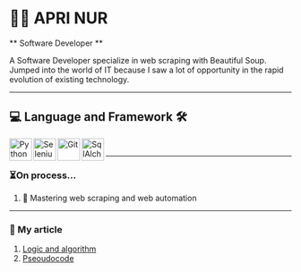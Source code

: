 # 👨‍💻 APRI NUR

** Software Developer **

A Software Developer specialize in web scraping with Beautiful Soup. Jumped into the world of IT because I saw a lot of opportunity in the rapid evolution of existing technology. 

---

## 💻 Language and Framework 🛠️

<img align="left" alt="Python" src="https://cdn.jsdelivr.net/gh/devicons/devicon@latest/icons/python/python-original.svg" width="40" height="40"/>
<img align="left" alt="Selenium" src="https://cdn.jsdelivr.net/gh/devicons/devicon@latest/icons/selenium/selenium-original.svg" width="40" height="40"/>
<img align="left" alt="Git" src="https://cdn.jsdelivr.net/gh/devicons/devicon@latest/icons/git/git-original.svg" width="40" height="40"/> 
<img align="left" alt="SqlAlchemy" src="https://cdn.jsdelivr.net/gh/devicons/devicon@latest/icons/sqlalchemy/sqlalchemy-original.svg" width="40" height="40"/>

<br/>

---


### ⏳On process...

1. 🔎 Mastering web scraping and web automation

---

### 📰 My article
1. [Logic and algorithm](https://medium.com/@aprinur7/what-is-logic-and-algorithm-271a93ffb29c)
2. [Pseoudocode](https://medium.com/@aprinur7/pseudocode-in-algorithm-2c7d6a73ba20)
